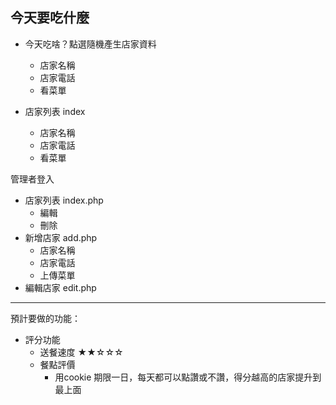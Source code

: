 ## 今天要吃什麼

* 今天吃啥？點選隨機產生店家資料
    * 店家名稱
    * 店家電話
    * 看菜單
    
* 店家列表 index
    * 店家名稱
    * 店家電話
    * 看菜單

管理者登入
* 店家列表 index.php
    * 編輯
    * 刪除
* 新增店家 add.php
    * 店家名稱
    * 店家電話
    * 上傳菜單
* 編輯店家 edit.php

---

預計要做的功能：

* 評分功能
    * 送餐速度 ★★☆☆☆
    * 餐點評價 
        * 用cookie 期限一日，每天都可以點讚或不讚，得分越高的店家提升到最上面
         